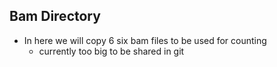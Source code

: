 ## Bam Directory

- In here we will copy 6 six bam files to be used for counting
    + currently too big to be shared in git